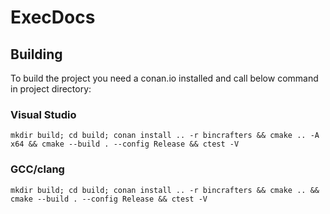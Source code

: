 # ExecDocs

## Building

To build the project you need a conan.io installed and call below command in project directory:

### Visual Studio

```shell
mkdir build; cd build; conan install .. -r bincrafters && cmake .. -A x64 && cmake --build . --config Release && ctest -V
```

### GCC/clang

```shell
mkdir build; cd build; conan install .. -r bincrafters && cmake .. && cmake --build . --config Release && ctest -V
```
